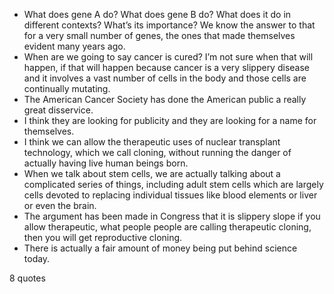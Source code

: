  - What does gene A do? What does gene B do? What does it do in different contexts? What’s its importance? We know the answer to that for a very small number of genes, the ones that made themselves evident many years ago.
 - When are we going to say cancer is cured? I’m not sure when that will happen, if that will happen because cancer is a very slippery disease and it involves a vast number of cells in the body and those cells are continually mutating.
 - The American Cancer Society has done the American public a really great disservice.
 - I think they are looking for publicity and they are looking for a name for themselves.
 - I think we can allow the therapeutic uses of nuclear transplant technology, which we call cloning, without running the danger of actually having live human beings born.
 - When we talk about stem cells, we are actually talking about a complicated series of things, including adult stem cells which are largely cells devoted to replacing individual tissues like blood elements or liver or even the brain.
 - The argument has been made in Congress that it is slippery slope if you allow therapeutic, what people people are calling therapeutic cloning, then you will get reproductive cloning.
 - There is actually a fair amount of money being put behind science today.

8 quotes